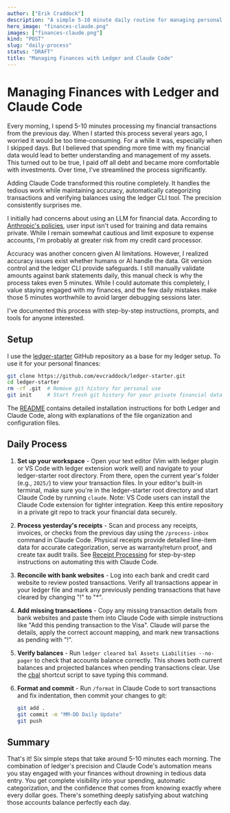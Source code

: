 ```yaml
---
author: ["Erik Craddock"]
description: "A simple 5-10 minute daily routine for managing personal finances using Ledger CLI and Claude Code automation."
hero_image: "finances-claude.png"
images: ["finances-claude.png"]
kind: "POST"
slug: "daily-process"
status: "DRAFT"
title: "Managing Finances with Ledger and Claude Code"
---
```

<!-- markdownlint-disable-next-line MD025 -->
# Managing Finances with Ledger and Claude Code

Every morning, I spend 5-10 minutes processing my financial transactions from the previous day. When I started this process several years ago, I worried it would be too time-consuming. For a while it was, especially when I skipped days. But I believed that spending more time with my financial data would lead to better understanding and management of my assets. This turned out to be true, I paid off all debt and became more comfortable with investments. Over time, I've streamlined the process significantly.

Adding Claude Code transformed this routine completely. It handles the tedious work while maintaining accuracy, automatically categorizing transactions and verifying balances using the ledger CLI tool. The precision consistently surprises me.

I initially had concerns about using an LLM for financial data. According to [Anthropic's policies](https://privacy.anthropic.com/en/articles/10023580-is-my-data-used-for-model-training), user input isn't used for training and data remains private. While I remain somewhat cautious and limit exposure to expense accounts, I'm probably at greater risk from my credit card processor.

Accuracy was another concern given AI limitations. However, I realized accuracy issues exist whether humans or AI handle the data. Git version control and the ledger CLI provide safeguards. I still manually validate amounts against bank statements daily, this manual check is why the process takes even 5 minutes. While I could automate this completely, I value staying engaged with my finances, and the few daily mistakes make those 5 minutes worthwhile to avoid larger debugging sessions later.

I've documented this process with step-by-step instructions, prompts, and tools for anyone interested.

## Setup

I use the [ledger-starter](https://github.com/evcraddock/ledger-starter) GitHub repository as a base for my ledger setup. To use it for your personal finances:

```bash
git clone https://github.com/evcraddock/ledger-starter.git
cd ledger-starter
rm -rf .git  # Remove git history for personal use
git init     # Start fresh git history for your private financial data
```

The [README](https://github.com/evcraddock/ledger-starter/blob/main/README.md) contains detailed installation instructions for both Ledger and Claude Code, along with explanations of the file organization and configuration files.

## Daily Process

1. **Set up your workspace** - Open your text editor (Vim with ledger plugin or VS Code with ledger extension work well) and navigate to your ledger-starter root directory. From there, open the current year's folder (e.g., `2025/`) to view your transaction files. In your editor's built-in terminal, make sure you're in the ledger-starter root directory and start Claude Code by running `claude`. Note: VS Code users can install the Claude Code extension for tighter integration. Keep this entire repository in a private git repo to track your financial data securely.

2. **Process yesterday's receipts** - Scan and process any receipts, invoices, or checks from the previous day using the `/process-inbox` command in Claude Code. Physical receipts provide detailed line-item data for accurate categorization, serve as warranty/return proof, and create tax audit trails. See [Receipt Processing](/receipt-processing) for step-by-step instructions on automating this with Claude Code.

3. **Reconcile with bank websites** - Log into each bank and credit card website to review posted transactions. Verify all transactions appear in your ledger file and mark any previously pending transactions that have cleared by changing "!" to "*".

4. **Add missing transactions** - Copy any missing transaction details from bank websites and paste them into Claude Code with simple instructions like "Add this pending transaction to the Visa". Claude will parse the details, apply the correct account mapping, and mark new transactions as pending with "!".

5. **Verify balances** - Run `ledger cleared bal Assets Liabilities --no-pager` to check that accounts balance correctly. This shows both current balances and projected balances when pending transactions clear. Use the [cbal](https://github.com/evcraddock/ledger-starter/blob/main/cbal) shortcut script to save typing this command.

6. **Format and commit** - Run `/format` in Claude Code to sort transactions and fix indentation, then commit your changes to git:

   ```bash
   git add .
   git commit -m "MM-DD Daily Update"
   git push
   ```

## Summary

That's it! Six simple steps that take around 5-10 minutes each morning. The combination of ledger's precision and Claude Code's automation means you stay engaged with your finances without drowning in tedious data entry. You get complete visibility into your spending, automatic categorization, and the confidence that comes from knowing exactly where every dollar goes. There's something deeply satisfying about watching those accounts balance perfectly each day.
